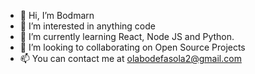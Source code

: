 - 👋 Hi, I’m Bodmarn
- 👀 I’m interested in anything code
- 🌱 I’m currently learning React, Node JS and Python.
- 💞️ I’m looking to collaborating on Open Source Projects
- 📫 You can contact me at olabodefasola2@gmail.com

<!---
Bodmarn/Bodmarn is a ✨ special ✨ repository because its `README.md` (this file) appears on your GitHub profile.
You can click the Preview link to take a look at your changes.
--->
